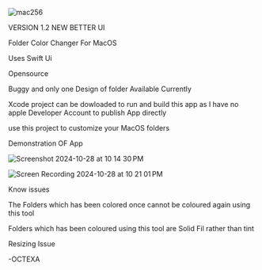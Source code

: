 
![mac256](https://github.com/user-attachments/assets/501f7186-eeb2-459d-b4bc-24d358c73039) 




VERSION 1.2 NEW BETTER UI

Folder Color Changer For MacOS<br/>

Uses Swift Ui<br/>

Opensource<br/>

Buggy and only one Design of folder Available Currently<br/>


Xcode project can be dowloaded to run and build this app as I have no apple Developer Account to publish App directly<br/>

use this project to customize your MacOS folders<br/>

Demonstration OF App

![Screenshot 2024-10-28 at 10 14 30 PM](https://github.com/user-attachments/assets/ae029e8e-4e86-4029-a162-b33c496017a0)

![Screen Recording 2024-10-28 at 10 21 01 PM](https://github.com/user-attachments/assets/fe59c906-5006-4eba-9919-0a18eebd675b)


Know issues 

The Folders which has been colored once cannot be coloured again using this tool<br/>

Folders which has been coloured using this tool are Solid Fil rather than tint <br/>

Resizing Issue<br/>

-OCTEXA


